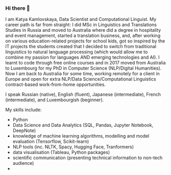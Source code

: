 ### Hi there 👋

I am Katya Kamlovskaya, Data Scientist and Computational Linguist. My career path is far from straight: I did MSc in Linguistics and Translations Studies in Russia and moved to Australia where did a degree in hospitality and event management, started a translation business, and, after working on various education-related projects for school kids, got so inspired by the IT projects the students created that I decided to switch from traditional linguistics to natural language processing (which would allow me to combine my passion for languages AND emerging technologies and AI). I learnt to code through free online courses and in 2017 moved from Australia to Luxembourg for my PhD in Computer Science (NLP/Digital Humanities). 
Now I am back to Australia for some time, working remotely for a client in Europe and open for extra NLP/Data Science/Computational Linguistics contract-based work-from-home opportunities.

I speak Russian (native), English (fluent), Japanese (intermediate), French (intermediate), and Luxembourgish (beginner). 

My skills include:

- Python
- Data Science and Data Analytics (SQL, Pandas, Jupyter Notebook, DeepNote)
- knowledge of machine learning algorithms, modelling and model evaluation (Tensorflow, Scikit-learn)
- NLP tools (inc. NLTK, Spacy, Hugging Face, Tranformers)
- data visualisation (Tableau, Python packages)
- scientific communication (presenting technical information to non-tech audience)
- 

<!--
**katyamatya/katyamatya** is a ✨ _special_ ✨ repository because its `README.md` (this file) appears on your GitHub profile.

Here are some ideas to get you started:

- 🔭 I’m currently working on ...
- 🌱 I’m currently learning ...
- 👯 I’m looking to collaborate on ...
- 🤔 I’m looking for help with ...
- 💬 Ask me about ...
- 📫 How to reach me: ...
- 😄 Pronouns: ...
- ⚡ Fun fact: ...
-->
